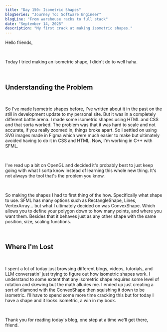 ```yaml
---
title: "Day 150: Isometric Shapes"
blogSeries: "Journey To: Software Engineer"
blogLine: "From warehouse racks to full stack"
date: "September 14, 2025"
description: "My first crack at making isometric shapes."
---
```


Hello friends,

<br>

Today I tried making an isometric shape, I didn't do to well haha.

<br>

## Understanding the Problem

<br>

So I've made Isometric shapes before, I've written about it in the past on the still in development update to my personal site. But it was in a completely different battle arena. I made some isometric shapes using HTML and CSS and that sorta worked. The problem was that it was hard to scale and not accurate, if you really zoomed in, things broke apart. So I settled on using SVG images made in Figma which were much easier to make but ultimately avoided having to do it in CSS and HTML. Now, I'm working in C++ with SFML. 

<br>

I've read up a bit on OpenGL and decided it's probably best to just keep going with what I sorta know instead of learning this whole new thing. It's not always the tool that's the problem you know.

<br>

So making the shapes I had to first thing of the how. Specifically what shape to use. SFML has many options such as RectangleShape, Lines, VertexArray... but what I ultimately decided on was ConvexShape. Which allows you to define your polygon down to how many points, and where you want them. Besides that it behaves just as any other shape with the same position, size, scaling functions. 

<br>

## Where I'm Lost

<br>

I spent a lot of today just browsing different blogs, videos, tutorials, and LLM conversatin' just trying to figure out how isometric shapes work. I understand to some extent that any isometric shape requires some level of rotation and skewing but the math alludes me. I ended up just creating a sort of diamond with the ConvexShape then squishing it down to be isometric. I'll have to spend some more time cracking this but for today I have a shape and it looks isometric, a win in my book. 

<br>

Thank you for reading today's blog, one step at a time we'll get there, friend.